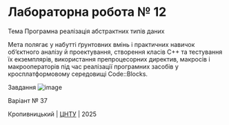 ﻿# Лабораторна робота № 12

Тема Програмна реалізація абстрактних типів даних

Мета полягає у набутті ґрунтовних вмінь і практичних навичок об’єктного аналізу й проектування, створення класів С++ та тестування їх екземплярів, використання препроцесорних директив, макросів і макрооператорів під час реалізації програмних засобів у кросплатформовому середовищі Code::Blocks.

Завдання
![image](https://github.com/user-attachments/assets/ff4151af-74f8-458d-8ca2-84812c1da4ef)



Варіант № 37


Кропивницький | <a href="http://www.kntu.kr.ua/">ЦНТУ</a> | 2025
